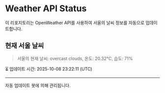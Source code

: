 
# Weather API Status

이 리포지토리는 OpenWeather API를 사용하여 서울의 날씨 정보를 자동으로 업데이트합니다.

## 현재 서울 날씨
> 서울의 현재 날씨: overcast clouds, 온도: 20.32°C, 습도: 71%

⏳ 업데이트 시간: 2025-10-08 23:22:11 (UTC)

---
자동 업데이트 봇에 의해 관리됩니다.
